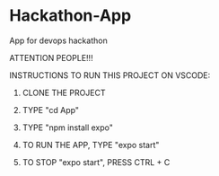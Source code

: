 # Hackathon-App

App for devops hackathon

ATTENTION PEOPLE!!!

INSTRUCTIONS TO RUN THIS PROJECT ON VSCODE:

1. CLONE THE PROJECT

2. TYPE "cd App"

3. TYPE "npm install expo"

4. TO RUN THE APP, TYPE "expo start"

5. TO STOP "expo start", PRESS CTRL + C
